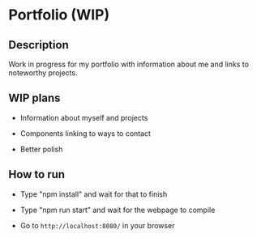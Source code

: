 # Portfolio (WIP)

## Description
Work in progress for my portfolio with information about me and links to noteworthy projects. 

## WIP plans

* Information about myself and projects

* Components linking to ways to contact

* Better polish

## How to run

* Type "npm install" and wait for that to finish

* Type "npm run start" and wait for the webpage to compile

* Go to `http://localhost:8080/` in your browser

